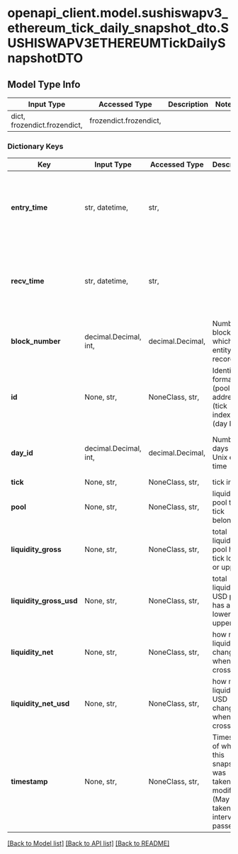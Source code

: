 # openapi_client.model.sushiswapv3_ethereum_tick_daily_snapshot_dto.SUSHISWAPV3ETHEREUMTickDailySnapshotDTO

## Model Type Info
Input Type | Accessed Type | Description | Notes
------------ | ------------- | ------------- | -------------
dict, frozendict.frozendict,  | frozendict.frozendict,  |  | 

### Dictionary Keys
Key | Input Type | Accessed Type | Description | Notes
------------ | ------------- | ------------- | ------------- | -------------
**entry_time** | str, datetime,  | str,  |  | [optional] value must conform to RFC-3339 date-time
**recv_time** | str, datetime,  | str,  |  | [optional] value must conform to RFC-3339 date-time
**block_number** | decimal.Decimal, int,  | decimal.Decimal,  | Number of block in which entity was recorded. | [optional] value must be a 64 bit integer
**id** | None, str,  | NoneClass, str,  | Identifier, format: (pool address)-(tick index)-(day ID) | [optional] 
**day_id** | decimal.Decimal, int,  | decimal.Decimal,  | Number of days since Unix epoch time | [optional] value must be a 32 bit integer
**tick** | None, str,  | NoneClass, str,  | tick index | [optional] 
**pool** | None, str,  | NoneClass, str,  | liquidity pool this tick belongs to | [optional] 
**liquidity_gross** | None, str,  | NoneClass, str,  | total liquidity pool has as tick lower or upper | [optional] 
**liquidity_gross_usd** | None, str,  | NoneClass, str,  | total liquidity in USD pool has as tick lower or upper | [optional] 
**liquidity_net** | None, str,  | NoneClass, str,  | how much liquidity changes when tick crossed | [optional] 
**liquidity_net_usd** | None, str,  | NoneClass, str,  | how much liquidity in USD changes when tick crossed | [optional] 
**timestamp** | None, str,  | NoneClass, str,  | Timestamp of when this snapshot was taken/last modified (May be taken after interval has passed) | [optional] 

[[Back to Model list]](../../README.md#documentation-for-models) [[Back to API list]](../../README.md#documentation-for-api-endpoints) [[Back to README]](../../README.md)


